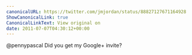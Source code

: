 ```yaml
---
canonicalURL: https://twitter.com/jmjordan/status/88827127671164928
ShowCanonicalLink: true
CanonicalLinkText: View original on
date: 2011-07-07T04:30:12+00:00
---
```

@pennypascal Did you get my Google+ invite?